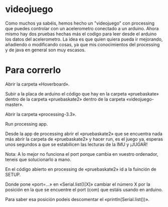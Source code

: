 # videojuego
Como muchos ya sabéis, hemos hecho un "videojuego" con processing que puedes controlar con un acelerometro conectado a un arduino. Ahora mismo hay dos pruebas hechas más el codigo para leer desde el arduino los datos del acelerometro. La idea es que quien quiera pueda ir mejorando, añadiendo o modificando cosas, ya que mis conocimientos del processing y de java en general son muy escasos.

# Para correrlo

Abrir la carpeta «Hoverboard».

Subir a la placa de arduino el código que hay en la carpeta «pruebaskate» dentro de la carpeta «pruebaskate2» dentro de la carpeta «videojuego-master».

Abrir la carpeta «processing-3.3».

Run processing app.

Desde la app de processing abrir el «pruebaskate2» que se encuentra nada más abrir la carpeta de «pruebaskate2» y hacer run, es el juego ya, esperas unos segundos a que se estabilicen las lecturas de la IMU y ¡JUGAR!

Nota:
A lo mejor no funciona el port porque cambia en vuestro ordenador, teneis que solucionarlo a mano.

En el código abierto en processing de «pruebaskate2» id a la fuinción de SETUP.

Donde pone «port=...» en «Serial.list()[X]» cambiar el número X por la posición en la que se encuentre el port (com) que estáis usando en arduino.

Para saber esa posición podeis descomentar el «println(Serial.list())».
